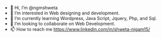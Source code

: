 - 👋 Hi, I’m @ngmshweta
- 👀 I’m interested in Web designing and development.
- 🌱 I’m currently learning Wordpress, Java Script, Jquery, Php, and Sql.
- 💞️ I’m looking to collaborate on Web Development.
- 📫 How to reach me https://www.linkedin.com/in/shweta-nigam15/

<!---
ngmshweta/ngmshweta is a ✨ special ✨ repository because its `README.md` (this file) appears on your GitHub profile.
You can click the Preview link to take a look at your changes.
--->
